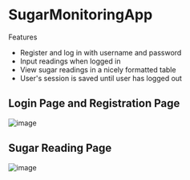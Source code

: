 # SugarMonitoringApp
Features
- Register and log in with username and password
- Input readings when logged in
- View sugar readings in a nicely formatted table
- User's session is saved until user has logged out

## Login Page and Registration Page
![image](https://user-images.githubusercontent.com/83194359/178146694-87c49f96-05e7-4d92-a190-5e0010d77cd0.png)

## Sugar Reading Page
![image](https://user-images.githubusercontent.com/83194359/178146801-dc6e9626-a194-471a-86db-4390e51a641e.png)
